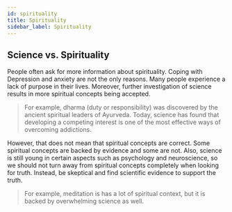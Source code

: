 ```yaml
---
id: spirituality
title: Spirituality
sidebar_label: Spirituality
---
```


## Science vs. Spirituality
People often ask for more information about spirituality. Coping with Depression and anxiety are not the only reasons. Many people experience a lack of purpose in their lives. Moreover, further investigation of science results in more spiritual concepts being accepted.

> For example, dharma (duty or responsibility) was discovered by the ancient spiritual leaders of Ayurveda. Today, science has found that developing a competing interest is one of the most effective ways of overcoming addictions.

However, that does not mean that spiritual concepts are correct. Some spiritual concepts are backed by evidence and some are not. Also, science is still young in certain aspects such as psychology and neuroscience, so we should not turn away from spiritual concepts completely when looking for truth. Instead, be skeptical and find scientific evidence to support the truth.

> For example, meditation is has a lot of spiritual context, but it is backed by overwhelming science as well.